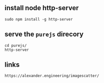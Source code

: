 
## install node http-server

	sudo npm install -g http-server

## serve the `purejs` direcory

	cd purejs/
	http-server
	
## links

	https://alexander.engineering/imagescatter/
